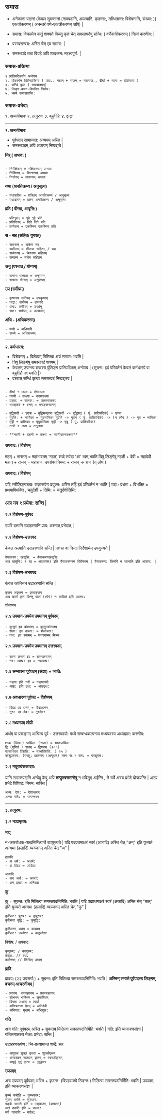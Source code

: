 ## समास

- अनेकानां पदानां (केवल सुबन्तानां (नामपदानि, अव्ययानि, कृदन्ता:, तत्धितान्त: विशेषणानि, संख्या: )) एकत्रीकरणम् ( अनन्तरं वर्ण-एकत्रीकरणम् अपि) |

- समास: विकल्पेन कर्तुं शक्यते किन्तु कृतं चेत् समस्तपदेषु सन्धि: ( वर्णैकत्रीकरणम् ) नित्यं करणीय: |

- परस्परान्वय: अस्ति चेत् एव समास: |
- समस्तपदे तथा विग्रहे अपि शब्दक्रम: महत्त्वपूर्ण: |

### समास-प्रक्रिया

    १ प्रातिपदिकानि अन्वेषय
    २. विकल्पेन विशेषप्रक्रिया ( उदा.: महान् + राजन् = महाराज:, दीर्घा + माला = दीर्घमाला )
    ३. सन्धिं कुरु ( यथाशक्यम्)
    ४. लिङ्ग-वचन-विभक्ति निर्णय:
    ५. चरमे समासप्राप्ति:

### समास-प्रभेदा:

१. अव्ययीभावः
२. तत्पुरुषः
३. बहुव्रीहिः
४. द्वन्द्वः

<hr />

**१. अव्ययीभावः**

- पूर्वपदम् सामान्यत: अव्ययम् अस्ति |
- समस्तपदम् अपि अव्ययम् निष्पद्यते |

**निर् ( अभाव: )**

```

- निर्मक्षिकम् = मक्षिकाणाम् अभावः
- निर्विघ्नम् = विघ्नानाम् अभावः
- निर्जनम् = जनानाम् अभाव:
```

**यथा (अनतिक्रम्य / अनुसृत्य)**

```
- यथाशक्ति = शक्तिम् अनतिक्रम्य / अनुसृत्य
- यथाबलम् = बलम् अनतिक्रम्य / अनुसृत्य
```

**प्रति ( वीप्सा, आवृत्ति:)**

```
- प्रतिगृहम् = गृहे गृहे प्रति
- प्रतिदिनम् = दिने दिने प्रति
- प्रत्येकम् = एकस्मिन् एकस्मिन् प्रति
```

**स - सह (सहित/ युगपत्)**

```
- सचक्रम् = चक्रेण सह
- सलीलम् = लीलया सहितम् / सह
- सचेतनम् = चेतनया सहितम्
- समलम् = मलेन सहितम्
```

**अनु (पश्चात् / योग्यम्)**

```
- रामस्य पश्चात् = अनुरामम्
- रूपस्य योग्यम् = अनुरूपम्
```

**उप (समीपम्)**

```
- कृष्णस्य समीपम् = उपकृष्णम्
- नद्या: समीपम् = उपनदि
- धेन्व: समीपम् = उपधेनु
- राज्ञ: समीपम् = उपराजम्
```

**अधि - (अधिकरणम्)**

```
- कवौ = अधिकवि
- राज्ये = अधिराज्यम्
```

<hr />

**२. कर्मधारय:**

- विशेषणम् + विशेष्यम् मिलित्वा अयं समास: भवति |
- त्रिषु लिङ्गेषु समस्तपदं शक्यम् |
- केवलम् उपान्त्य शब्दस्य पुंलिङ्ग प्रातिपदिकम् अन्वेषय | (सूचना: इदं परिवर्तनं केवलं कर्मधारये वा बहुव्रीहौ एव भवति |)
- पश्चात् सन्धिं कृत्वा समस्तपदं निष्पद्यस्व |

```

- दीर्घा + माला = दीर्घमाला
- नवमी + कक्ष्या = नवमकक्ष्या
- उन्नत: + बालक: = उन्नतबालक:
- भयङ्करं + वनम् = भयङ्करवनम्

- बुद्धिमती + छात्रा = बुद्धिमच्छात्रा बुद्धिमती -> बुद्धिमत् ( पुं. प्रातिपदिकं) + छात्रा
- युवति: + नायिका = युवनायिका युवति -> युवन् ( पुं. प्रातिपदिकं) -> (न् लोप:) -> युव + नायिका
- मृद्वी + बालिका = मृदुबालिका मृद्वी -> मृदु ( पुं. प्रातिपदिकं)
- तन्वी + लता = तनुलता

- **नवमी + दशमी + कक्ष्या = नवमीदशमकक्ष्या**
```

#### अपवाद: / विशेषम्

महत् + भारतम् = महाभारतम् 'महत्' शब्दे सर्वदा 'आ' त्वम् भवति त्रिषु लिङ्गेषु
महती + देवी = महादेवी
महान् + राजन् = महाराज: उपरोक्तनियम: + राजन् -> राज (न् लोप:)

#### अपवाद: / विशेषम्

यदि स्त्रीलिङ्गशब्द: संज्ञारूपेण प्रयुक्त: अस्ति तर्हि इदं परिवर्तनं न भवति |
उदा.: प्रथमा + विभक्ति = प्रथमाविभक्ति , चतुर्दशी + तिथि: = चतुर्दशीतिथि:

### अत्र नव ९ प्रभेदा: सन्ति |

#### २.१ विशेषण-पूर्वपद

उपरि दत्तानि उदाहरणानि प्राय: अस्मात् प्रभेदात् |

#### २.२ विशेषण-उत्तरपद

केवल अल्पानि उदाहरणानि सन्ति | प्रशंसा वा निन्दा निर्देशार्थम् उपयुज्यते |


```
वैयाकरण: खसूचि: = वैयाकरणखसूचि:
अत्र खसूचि: ( ख = आकाशम्) इति वैयाकरणस्य विशेषणम् | वैयाकरण: किमपि न जानाति इति आशय: |
```

#### २.३ विशेषण-उभयपद

केवल कानिचन उदाहरणानि सन्ति |

```
कृतम् अकृतम् = कृताकृतम्
अत्र कार्यं कृतं किन्तु फलं (ध्येयं) न साधितं इति आशय:

शीतोष्णम् 
```


#### २.४ उपमान-उपमेय उपमानम् पूर्वपदम् 

```
- कुसुमं इव कोमलम् = कुसुमकोमलम्
- शैला: इव उन्नता: = शैलोन्नता:
- घन: इव श्यामम् = घनश्यामम् मित्रम्
```

#### २.५ उपमान-उपमेय उपमानम् उत्तरपदम्

```
- चरणं कमलं इव = चरणकमलम्
- नर: व्याघ्र: इव = नरव्याघ्र:
```

#### २.६ सम्भावना पूर्वपदम् (संज्ञा) + जाति:

```
- गङ्गा इति नदी = गङ्गानदी
- आम्र: इति वृक्ष: = आम्रवृक्ष:
```

#### २.७ अवधारणा पूर्वपद + विशेष्यम्

```
- विद्या एव धनम् = विद्याधनम्
- गुरु: एव देव: = गुरुदेव:
```

#### २.८ मध्यमपद लोपी

अर्थम् वा प्रसङ्गम् आश्रित्य पूर्व - उत्तरपदयो: मध्ये सम्बन्धकल्पनाय मध्यपदस्य अध्याहार: करणीय:

```
शाक (प्रिय:) पार्थिव: (राजा) = शाकपार्थिव:
द्वि (गुणितं ) शतम् = द्विशतम् (२००)
पञ्चाधिका विंशति: = पञ्चविंशति: ( २५ )
परशुप्रहरण: (परशु: प्रहरणम् (आयुधम्) यस्य स:) राम: = परशुराम:
```

#### २.९ मयूरव्यंसकादय:

यानि समस्तपदानि अन्येषु केषु अपि **तत्पुरुषसमासेषु** न भवितुम् अर्हन्ति , ते सर्वे अस्य प्रभेदे योजयन्ति | अस्य प्रभेदे विशिष्ट: नियम: नास्ति |

```
अन्य: देश: = देशान्तरम्
अन्या गति: = गत्यन्तरम्
```

<hr />

**३. तत्पुरुष:**

#### ३.१ नञ्प्रभृतय:

**नञ्**

न-कारबोधक-शब्दनिर्मित्यार्थे उपयुज्यते | यदि पदप्रथमाक्षरं स्वरं (अजादि) अस्ति चेत् "अन्" इति युज्यते अन्यथा (हलादि) व्यञ्जनम् अस्ति चेत् "अ" |

```
हलादि 
- अ धर्म: = अधर्म:
- अ विद्या = अविद्या

अजादि
- अन् अर्थ: = अनर्थ:
- अन् इच्छा = अनिच्छा

```

**कु**

कु + सुबन्त: इति मिलित्वा समस्तपदनिर्मिति: भवति | यदि पदप्रथमाक्षरं स्वरं (अजादि) अस्ति चेत् "कत्" इति युज्यते अन्यथा (हलादि) व्यञ्जनम् अस्ति चेत् "कु" |

```
कुत्सित: पुरुष: = कुपुरुष:
कुत्सिता बुद्धि: = कुबुद्धि:

कुत्सितम् अन्नम् = कदन्नम्
कुत्सित: उपदेश: = कदुपदेश:
```

विशेष: / अपवाद:

```
कुपुरुष: / कापुरुष:
कद्रथ: // रथ:
कवोष्णम् // किंचित् उष्णम्

```

**प्रादि**

प्रादय: (२२ उपसर्गा:) + सुबन्त: इति मिलित्वा समस्तपदनिर्मिति: भवति | **अस्मिन् समासे पूर्वपदस्य लिङ्गम्, वचनम् आचरणीयम्** |

```
- प्रगतम्  तन्त्रज्ञानम् = प्रतन्त्रज्ञानम्
- शोभनम् भाषितम् = सुभाषितम्
- विगता अर्थात् = व्यर्था 
- अतिक्रान्ता देवम् = अतिदेवी 
- अभिगत: मुखम् = अभिमुख:
```

**गति**

अत्र गति: पूर्वपदम् अस्ति + सुबन्तम् मिलित्वा समस्तपदनिर्मिति: भवति | गति: इति व्याकरणसंज्ञा | गतिसमासस्य नैका: प्रभेदा: सन्ति |

उदाहरणरूपेण : च्वि-प्रत्यायान्त शब्दै: सह

```
- अशुक्लं शुक्लं कृत्वा = शुक्लीकृत्य
- अस्वच्छम् स्वच्छम् कृतम् = स्वच्छीकृतम् 
- अमृदुं मृदुं कृत्वा = मृदूकृत्य

```

**उपपदम्**

अत्र उपपदम् पूर्वपदम् अस्ति + कृदन्त: (विग्रहवाक्ये तिङन्त:) मिलित्वा समस्तपदनिर्मिति: भवति | उपपदम् इति व्याकरणसंज्ञा |

```
कुम्भं करोति = कुम्भकार:
सूत्रम् धरति = सूत्रधार:
पङ्के जायते इति = पङ्कजम् (कमलम्)
जलं ददाति इति = जलद:
सर्वं जानाति = सर्वज्ञ:
```

